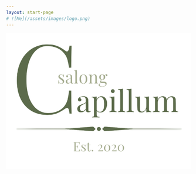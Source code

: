 ```yaml
---
layout: start-page
# ![Me](/assets/images/logo.png)
---
```


![Salong Capillum](/assets/images/logo.png)
